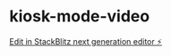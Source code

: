 # kiosk-mode-video

[Edit in StackBlitz next generation editor ⚡️](https://stackblitz.com/~/github.com/dalio8/kiosk-mode-video)